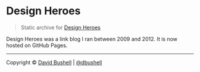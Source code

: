 Design Heroes
=============

> Static archive for [Design Heroes](http://designheroes.co.uk/)

Design Heroes was a link blog I ran between 2009 and 2012. It is now hosted on GitHub Pages.

* * *

Copyright © [David Bushell](http://dbushell.com) | [@dbushell](http://twitter.com/dbushell)
